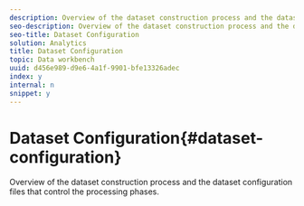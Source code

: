 ```yaml
---
description: Overview of the dataset construction process and the dataset configuration files that control the processing phases.
seo-description: Overview of the dataset construction process and the dataset configuration files that control the processing phases.
seo-title: Dataset Configuration
solution: Analytics
title: Dataset Configuration
topic: Data workbench
uuid: d456e989-d9e6-4a1f-9901-bfe13326adec
index: y
internal: n
snippet: y
---
```


# Dataset Configuration{#dataset-configuration}

Overview of the dataset construction process and the dataset configuration files that control the processing phases.

